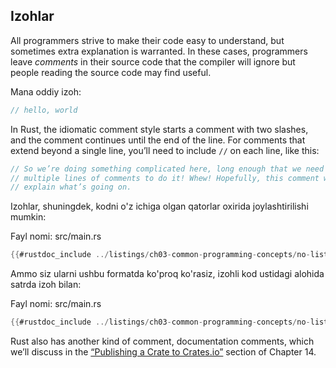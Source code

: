 ## Izohlar

All programmers strive to make their code easy to understand, but sometimes extra explanation is warranted. In these cases, programmers leave *comments* in their source code that the compiler will ignore but people reading the source code may find useful.

Mana oddiy izoh:

```rust
// hello, world
```

In Rust, the idiomatic comment style starts a comment with two slashes, and the comment continues until the end of the line. For comments that extend beyond a single line, you’ll need to include `//` on each line, like this:

```rust
// So we’re doing something complicated here, long enough that we need
// multiple lines of comments to do it! Whew! Hopefully, this comment will
// explain what’s going on.
```

Izohlar, shuningdek, kodni o'z ichiga olgan qatorlar oxirida joylashtirilishi mumkin:

<span class="filename">Fayl nomi: src/main.rs</span>

```rust
{{#rustdoc_include ../listings/ch03-common-programming-concepts/no-listing-24-comments-end-of-line/src/main.rs}}
```

Ammo siz ularni ushbu formatda ko'proq ko'rasiz, izohli kod ustidagi alohida satrda izoh bilan:

<span class="filename">Fayl nomi: src/main.rs</span>

```rust
{{#rustdoc_include ../listings/ch03-common-programming-concepts/no-listing-25-comments-above-line/src/main.rs}}
```

Rust also has another kind of comment, documentation comments, which we’ll discuss in the [“Publishing a Crate to Crates.io”][publishing]<!-- ignore -->
section of Chapter 14.

[publishing]: ch14-02-publishing-to-crates-io.html
